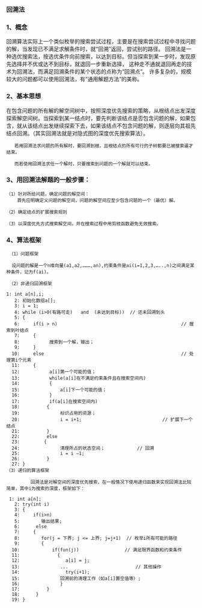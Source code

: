 ### 回溯法
### 1、概念
回溯算法实际上一个类似枚举的搜索尝试过程，主要是在搜索尝试过程中寻找问题的解，当发现已不满足求解条件时，就“回溯”返回，尝试别的路径。
回溯法是一种选优搜索法，按选优条件向前搜索，以达到目标。但当探索到某一步时，发现原先选择并不优或达不到目标，就退回一步重新选择，
这种走不通就退回再走的技术为回溯法，而满足回溯条件的某个状态的点称为“回溯点”。
许多复杂的，规模较大的问题都可以使用回溯法，有“通用解题方法”的美称。

### 2、基本思想
   在包含问题的所有解的解空间树中，按照深度优先搜索的策略，从根结点出发深度探索解空间树。当探索到某一结点时，要先判断该结点是否包含问题的解，如果包含，就从该结点出发继续探索下去，如果该结点不包含问题的解，则逐层向其祖先结点回溯。（其实回溯法就是对隐式图的深度优先搜索算法）。

       若用回溯法求问题的所有解时，要回溯到根，且根结点的所有可行的子树都要已被搜索遍才结束。

       而若使用回溯法求任一个解时，只要搜索到问题的一个解就可以结束。

### 3、用回溯法解题的一般步骤：
    （1）针对所给问题，确定问题的解空间：
        首先应明确定义问题的解空间，问题的解空间应至少包含问题的一个（最优）解。

    （2）确定结点的扩展搜索规则

    （3）以深度优先方式搜索解空间，并在搜索过程中用剪枝函数避免无效搜索。

### 4、算法框架
     （1）问题框架

      设问题的解是一个n维向量(a1,a2,………,an),约束条件是ai(i=1,2,3,…..,n)之间满足某种条件，记为f(ai)。

     （2）非递归回溯框架

    1: int a[n],i;
       2: 初始化数组a[];
       3: i = 1;
       4: while (i>0(有路可走)   and  (未达到目标))  // 还未回溯到头
       5: {
       6:     if(i > n)                                              // 搜索到叶结点
       7:     {   
       8:           搜索到一个解，输出；
       9:     }
      10:     else                                                   // 处理第i个元素
      11:     { 
      12:           a[i]第一个可能的值；
      13:           while(a[i]在不满足约束条件且在搜索空间内)
      14:           {
      15:               a[i]下一个可能的值；
      16:           }
      17:           if(a[i]在搜索空间内)
      18:          {
      19:               标识占用的资源；
      20:               i = i+1;                              // 扩展下一个结点
      21:          }
      22:          else 
      23:         {
      24:               清理所占的状态空间；            // 回溯
      25:               i = i –1; 
      26:          }
      27: }
    （3）递归的算法框架
    
             回溯法是对解空间的深度优先搜索，在一般情况下使用递归函数来实现回溯法比较简单，其中i为搜索的深度，框架如下：
    
     1: int a[n];
       2: try(int i)
       3: {
       4:     if(i>n)
       5:        输出结果;
       6:      else
       7:     {
       8:        for(j = 下界; j <= 上界; j=j+1)  // 枚举i所有可能的路径
       9:        {
      10:            if(fun(j))                 // 满足限界函数和约束条件
      11:              {
      12:                 a[i] = j;
      13:               ...                         // 其他操作
      14:                 try(i+1);
      15:               回溯前的清理工作（如a[i]置空值等）;
      16:               }
      17:          }
      18:      }
      19: }